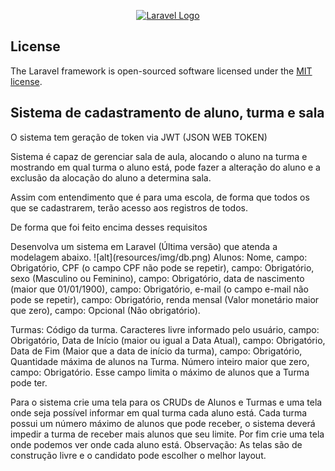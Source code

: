 <p align="center"><a href="https://laravel.com" target="_blank"><img src="https://raw.githubusercontent.com/laravel/art/master/logo-lockup/5%20SVG/2%20CMYK/1%20Full%20Color/laravel-logolockup-cmyk-red.svg" width="400" alt="Laravel Logo"></a></p>



## License

The Laravel framework is open-sourced software licensed under the [MIT license](https://opensource.org/licenses/MIT).


<h2>Sistema de cadastramento de aluno, turma e sala</h2>
<p>O sistema tem geração de token via JWT (JSON WEB TOKEN)</p>
<p>Sistema é capaz de gerenciar sala de aula, alocando o aluno na turma e mostrando em qual turma o aluno está, pode fazer a alteração do aluno e a exclusão da alocação do aluno a determina sala.</p>
<p>Assim com entendimento que é para uma escola, de forma que todos os que se cadastrarem, terão acesso aos registros de todos.</p>

<p>De forma que foi feito encima desses requisitos</p>
Desenvolva um sistema em Laravel (Última versão) que atenda a modelagem abaixo. 
![alt](resources/img/db.png)
Alunos: 
Nome, campo: Obrigatório, 
CPF (o campo CPF não pode se repetir), campo: Obrigatório,
sexo (Masculino ou Feminino), campo: Obrigatório,
data de nascimento (maior que 01/01/1900), campo: Obrigatório,
e-mail (o campo e-mail não pode se repetir), campo: Obrigatório,
renda mensal (Valor monetário maior que zero), campo: Opcional (Não obrigatório). 

Turmas:
Código da turma. Caracteres livre informado pelo usuário, campo: Obrigatório,
Data de Início (maior ou igual a Data Atual), campo: Obrigatório,
Data de Fim (Maior que a data de início da turma), campo: Obrigatório,
Quantidade máxima de alunos na Turma. Número inteiro maior que zero, campo: Obrigatório. Esse campo limita o máximo de alunos que a Turma pode ter.

Para o sistema crie uma tela para os CRUDs de Alunos e Turmas e uma tela onde seja possível informar em qual turma cada aluno está. Cada turma possui um número máximo de alunos que pode receber, o sistema deverá impedir a turma de receber mais alunos que seu limite. Por fim crie uma tela onde podemos ver onde cada aluno está. 
Observação: As telas são de construção livre e o candidato pode escolher o melhor layout.

